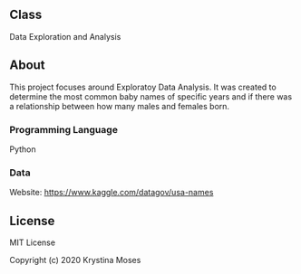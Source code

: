 ## Class
Data Exploration and Analysis

## About
This project focuses around Exploratoy Data Analysis.
It was created to determine the most common baby names of specific years and if there was a relationship between how many males and females born. 

### Programming Language
Python

### Data
Website: https://www.kaggle.com/datagov/usa-names

## License
MIT License

Copyright (c) 2020 Krystina Moses
